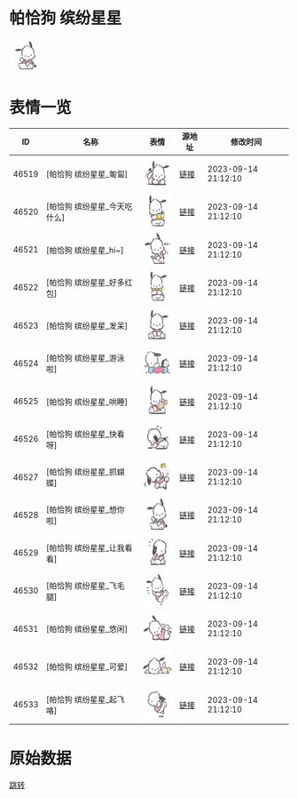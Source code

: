 # 帕恰狗 缤纷星星

<img src="./cover.png" height="60" alt="cover" />

# 表情一览

|ID|名称|表情|源地址|修改时间|
|----|----|----|----|----|
|46519|[帕恰狗 缤纷星星_匍匐]|<img src="./pic/046519_%5B帕恰狗 缤纷星星_匍匐%5D.png" height="60" alt="匍匐"/>|[链接](https://i0.hdslb.com/bfs/garb/60e7571781edbf68253c85030c916a93bef0bfac.png)|2023-09-14 21:12:10|
|46520|[帕恰狗 缤纷星星_今天吃什么]|<img src="./pic/046520_%5B帕恰狗 缤纷星星_今天吃什么%5D.png" height="60" alt="今天吃什么"/>|[链接](https://i0.hdslb.com/bfs/garb/b9873efad1dbba51bbe56e1779c88b19e198380f.png)|2023-09-14 21:12:10|
|46521|[帕恰狗 缤纷星星_hi~]|<img src="./pic/046521_%5B帕恰狗 缤纷星星_hi~%5D.png" height="60" alt="hi~"/>|[链接](https://i0.hdslb.com/bfs/garb/d9ba1bbbce03f06ecd5684986005d61fe3dea68e.png)|2023-09-14 21:12:10|
|46522|[帕恰狗 缤纷星星_好多红包]|<img src="./pic/046522_%5B帕恰狗 缤纷星星_好多红包%5D.png" height="60" alt="好多红包"/>|[链接](https://i0.hdslb.com/bfs/garb/196eb9daaf0626b6e5c298e0534ec8de3969cf41.png)|2023-09-14 21:12:10|
|46523|[帕恰狗 缤纷星星_发呆]|<img src="./pic/046523_%5B帕恰狗 缤纷星星_发呆%5D.png" height="60" alt="发呆"/>|[链接](https://i0.hdslb.com/bfs/garb/9ed1e6266017d32ea331dcc5bc8df810717334b1.png)|2023-09-14 21:12:10|
|46524|[帕恰狗 缤纷星星_游泳啦]|<img src="./pic/046524_%5B帕恰狗 缤纷星星_游泳啦%5D.png" height="60" alt="游泳啦"/>|[链接](https://i0.hdslb.com/bfs/garb/9493c04438684ad981d9747aa32f201be920009e.png)|2023-09-14 21:12:10|
|46525|[帕恰狗 缤纷星星_哄睡]|<img src="./pic/046525_%5B帕恰狗 缤纷星星_哄睡%5D.png" height="60" alt="哄睡"/>|[链接](https://i0.hdslb.com/bfs/garb/0c02f466f0e04727801fb79160fb7f7844563ef2.png)|2023-09-14 21:12:10|
|46526|[帕恰狗 缤纷星星_快看呀]|<img src="./pic/046526_%5B帕恰狗 缤纷星星_快看呀%5D.png" height="60" alt="快看呀"/>|[链接](https://i0.hdslb.com/bfs/garb/c6eccba5214c9f01d108f05b5d5565fe192034b5.png)|2023-09-14 21:12:10|
|46527|[帕恰狗 缤纷星星_抓蝴蝶]|<img src="./pic/046527_%5B帕恰狗 缤纷星星_抓蝴蝶%5D.png" height="60" alt="抓蝴蝶"/>|[链接](https://i0.hdslb.com/bfs/garb/c1f213eb0ca8a7803c18c9e62cedfaa980039485.png)|2023-09-14 21:12:10|
|46528|[帕恰狗 缤纷星星_想你啦]|<img src="./pic/046528_%5B帕恰狗 缤纷星星_想你啦%5D.png" height="60" alt="想你啦"/>|[链接](https://i0.hdslb.com/bfs/garb/8af6d510fc29037cf52ecf995e1fbdd7b85a7a60.png)|2023-09-14 21:12:10|
|46529|[帕恰狗 缤纷星星_让我看看]|<img src="./pic/046529_%5B帕恰狗 缤纷星星_让我看看%5D.png" height="60" alt="让我看看"/>|[链接](https://i0.hdslb.com/bfs/garb/b27d81a88a17104050e2cf3787299e3639f640a5.png)|2023-09-14 21:12:10|
|46530|[帕恰狗 缤纷星星_飞毛腿]|<img src="./pic/046530_%5B帕恰狗 缤纷星星_飞毛腿%5D.png" height="60" alt="飞毛腿"/>|[链接](https://i0.hdslb.com/bfs/garb/fd488e490470bbcae8da9b84c37c03cae0c4efd3.png)|2023-09-14 21:12:10|
|46531|[帕恰狗 缤纷星星_悠闲]|<img src="./pic/046531_%5B帕恰狗 缤纷星星_悠闲%5D.png" height="60" alt="悠闲"/>|[链接](https://i0.hdslb.com/bfs/garb/2eb3eab68cd3bc43276b966ddb90eaae80c667a9.png)|2023-09-14 21:12:10|
|46532|[帕恰狗 缤纷星星_可爱]|<img src="./pic/046532_%5B帕恰狗 缤纷星星_可爱%5D.png" height="60" alt="可爱"/>|[链接](https://i0.hdslb.com/bfs/garb/0a1432f55a60271cad7256b2b15f9476b833c818.png)|2023-09-14 21:12:10|
|46533|[帕恰狗 缤纷星星_起飞咯]|<img src="./pic/046533_%5B帕恰狗 缤纷星星_起飞咯%5D.png" height="60" alt="起飞咯"/>|[链接](https://i0.hdslb.com/bfs/garb/4f262878cc18bd2ccf96fc4731709c9b56c3e572.png)|2023-09-14 21:12:10|

# 原始数据

[跳转](./raw.json)

